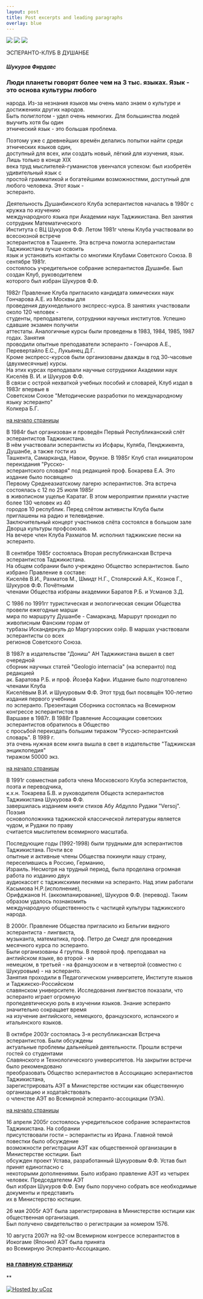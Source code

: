 ```yaml
---
layout: post
title: Post excerpts and leading paragraphs
overlay: blue
---
```


[![](nofin.gif)](https://klassikpoez.boom.ru)
[![](nofin.gif)](https://klassikpoez.boom.ru)
[![](nofin.gif)](https://klassikpoez.boom.ru)

ЭСПЕРАНТО-КЛУБ В ДУШАНБЕ  
  

#### *Шукуров Фирдавс*

### Люди планеты говорят более чем на 3 тыс. языках. Язык - это основа культуры любого  
народа. Из-за незнания языков мы очень мало знаем о культуре и достижениях других народов.  
Быть полиглотом - удел очень немногих. Для большинства людей выучить хотя бы один  
этнический язык - это большая проблема.  
  
Поэтому уже с древнейших времён делались попытки найти среди этнических языков один,  
доступный для всех, или создать новый, лёгкий для изучения, язык. Лишь только в конце XIX  
века труд мыслителей-гуманистов увенчался успехом: был изобретён удивительный язык с  
простой грамматикой и богатейшими возможностями, доступный для любого человека. Этот язык -  
эсперанто.  
  
Деятельность Душанбинского Клуба эсперантистов началась в 1980г с кружка по изучению  
международного языка при Академии наук Таджикистана. Вел занятия сотрудник Математического  
Института с ВЦ Шукуров Ф.Ф. Летом 1981г члены Клуба участвовали во всесоюзной встрече  
эсперантистов в Ташкенте. Эта встреча помогла эсперантистам Таджикистана лучше освоить  
язык и установить контакты со многими Клубами Советского Союза. В сентябре 1981г.  
состоялось учредительное собрание эсперантистов Душанбе. Был создан Клуб, руководителем  
которого был избран Шукуров Ф.Ф.  
  
1982г Правление Клуба пригласило кандидата химических наук Гончарова А.Е. из Москвы для  
проведения двухнедельного экспресс-курса. В занятиях участвовали около 120 человек -  
студенты, преподаватели, сотрудники научных институтов. Успешно сдавшие экзамен получили  
аттестаты. Аналогичные курсы были проведены в 1983, 1984, 1985, 1987 годах. Занятия  
проводили опытные преподаватели эсперанто - Гончаров А.Е., Перевертайло Е.С., Лукьянец Д.Г.  
Кроме экспресс-курсов были организованы дважды в год 30-часовые (двухмесячные) курсы.  
На этих курсах преподавали научные сотрудники Академии наук Киселёв В. И. и Шукуров Ф.Ф.  
В связи с острой нехваткой учебных пособий и словарей, Клуб издал в 1983г впервые в  
Советском Союзе "Методические разработки по международному языку эсперанто"  
Колкера Б.Г.  
  
[на начало страницы](dusxklub.htm)  
  
В 1984г был организован и проведён Первый Республиканский слёт эсперантистов Таджикистана.  
В нём участвовали эсперантисты из Исфары, Куляба, Пенджикента, Душанбе, а также гости из  
Ташкента, Самарканда, Навои, Фрунзе. В 1985г Клуб стал инициатором переиздания "Русско-  
эсперантского словаря" под редакцией проф. Бокарева Е.А. Это издание было посвящено  
Первому Среднеазиатскому лагерю эсперантистов. Эта встреча состоялась с 12 по 25 июля 1985г  
в живописном ущелье Каратаг. В этом мероприятии приняли участие более 130 человек из 40  
городов 10 республик. Перед слётом активисты Клуба были приглашены на радио и телевидение.  
Заключительный концерт участников слёта состоялся в большом зале Дворца культуры профсоюзов.  
На вечере член Клуба Рахматов М. исполнил таджикские песни на эсперанто.  
  
В сентябре 1985г состоялась Вторая республиканская Встреча эсперантистов Таджикистана.  
На общем собрании было учреждено Общество эсперантистов. Было избрано Правление в составе:  
Киселёв В.И., Рахматов М., Шмидт Н.Г., Столярский А.К., Кознов Г., Шукуров Ф.Ф. Почётными  
членами Общества избраны академики Баратов Р.Б. и Усманов З.Д.  
  
С 1986 по 1991гг туристическая и экологическая секции Общества провели ежегодные марши  
мира по маршруту Душанбе - Самарканд. Маршрут проходил по живописным Фанским горам от  
турбазы Искандеркуль до Маргузорских озёр. В маршах участвовали эсперантисты со всех  
регионов Советского Союза.  
  
В 1987г в издательстве "Дониш" АН Таджикистана вышел в свет очередной  
сборник научных статей "Geologio internacia" (на эсперанто) под редакцией  
ак. Баратова Р.Б. и проф. Йозефа Кафки. Издание было подготовлено членами Клуба  
Киселёвым В.И. и Шукуровым Ф.Ф. Этот труд был посвящён 100-летию издания первого учебника  
по эсперанто. Презентация Сборника состоялась на Всемирном конгрессе эсперантистов в  
Варшаве в 1987г. В 1988г Правление Ассоциации советских эсперантистов обратилось в Общество  
с просьбой переиздать большим тиражом "Русско-эсперантский словарь". В 1989 г.  
эта очень нужная всем книга вышла в свет в издательстве "Таджикская энциклопедия"  
тиражом 50000 экз.  
  
[на начало страницы](dusxklub.htm)  
  
В 1991г совместная работа члена Московского Клуба эсперантистов, поэта и переводчика,  
к.х.н. Токарева Б.В. и руководителя Общеста эсперантистов Таджикистана Шукурова Ф.Ф.  
завершилась изданием книги стихов Абу Абдулло Рудаки "Versoj". Поэзия  
основоположника таджикской классической литературы является чудом, и Рудаки по праву  
считается мыслителем всемирного масштаба.  
  
Последующие годы (1992-1998) были трудными для эсперантистов Таджикистана. Почти все  
опытные и активные члены Общества покинули нашу страну, переселившись в Россию, Германию,  
Израиль. Несмотря на трудный период, была проделана огромная работа по изданию двух  
аудиокассет с таджикскими песнями на эсперанто. Над этим работали Касымова Н.Р.(исполнение),  
Орифджанов Н. (аккомпанирование), Шукуров Ф.Ф. (перевод). Таким образом удалось познакомить  
международную общественность с частицей культуры таджикского народа.  
  
В 2000г. Правление Общества пригласило из Бельгии видного эсперантиста - лингвиста,  
музыканта, математика, проф. Петро де Смедт для проведения месячного курса по эсперанто.  
Были организованы 4 группы. В первой проф. преподавал на английском языке, во второй - на  
немецком, в третьей - на французском и в четвертой (совместно с Шукуровым) - на эсперанто.  
Занятия проходили в Педагогическом университете, Институте языков и Таджикско-Российском  
славянском университете. Исследования лингвистов показали, что эсперанто играет огромную  
пропедевтическую роль в изучении языков. Знание эсперанто значительно сокращает время  
на изучение английского, немецкого, французского, испанского и итальянского языков.  
  
В октябре 2003г состоялась 3-я республиканская Встреча эсперантистов. Были обсуждены  
актуальные проблемы дальнейшей деятельности. Прошли встречи гостей со студентами  
Славянского и Технологического университетов. На закрытии встречи было рекомендовано  
преобразовать Общество эсперантистов в Ассоциацию эсперантистов Таджикистана,  
зарегистрировать АЭТ в Министерстве юстиции как общественную организацию и ходатайствовать  
о членстве АЭТ во Всемирной эсперанто-ассоциации (УЭА).  
  
[на начало страницы](dusxklub.htm)  
  
16 апреля 2005г состоялось учредительское собрание эсперантистов Таджикистана. На собрании  
присутствовали гости – эсперантисты из Ирана. Главной темой повестки было обсуждение  
возможности регистрации АЭТ как общественной организации в Министерстве юстиции. Был  
обсужден проект Устава, разработанный Шукуровым Ф.Ф. Устав был принят единогласно с  
некоторыми дополнениями. Было избрано правление АЭТ из четырех человек. Председателем АЭТ  
был избран Шукуров Ф.Ф. Ему было поручено собрать все необходимые документы и представить  
их в Министерство юстиции.  
  
26 мая 2005г АЭТ была зарегистрирована в Министерстве юстиции как общественная организация.  
Был получено свидетельство о регистрации за номером 1576.  
  
10 августа 2007г на 92-ом Всемирном конгрессе эсперантистов в Иокогаме (Япония) АЭТ была принята  
во Всемирную Эсперанто-Ассоциацию.

  

### [на главную страницу](espermov.htm)

**

<div data-align="center">

[![Hosted by uCoz](https://s210.ucoz.net/img/cp/5.gif
"Hosted by uCoz")](https://www.ucoz.ru/ "Создать сайт бесплатно")  

</div>

